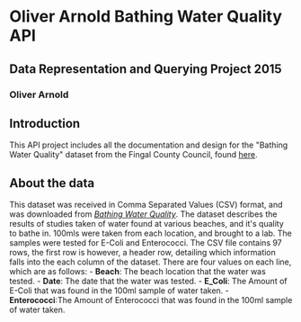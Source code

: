 # Oliver Arnold Bathing Water Quality API
## Data Representation and Querying Project 2015
### Oliver Arnold

## Introduction
This API project includes all the documentation and design for the "Bathing Water Quality" dataset from the Fingal County Council, found [here](https://data.gov.ie/dataset/bathing-water-quality).

## About the data
This dataset was received in Comma Separated Values (CSV) format, and was downloaded from [*Bathing Water Quality*](http://data.fingal.ie/datasets/csv/BathingWaterQuality2013.csv).
The dataset describes the results of studies taken of water found at various beaches, and it's quality to bathe in.
100mls were taken from each location, and brought to a lab. The samples were tested for E-Coli and Enterococci.
The CSV file contains 97 rows, the first row is however, a header row, detailing which information falls
into the each column of the dataset.
There are four values on each line, which are as follows:
    - **Beach**:      The beach location that the water was tested.
    - **Date**:       The date that the water was tested.
    - **E_Coli**:     The Amount of E-Coli that was found in the 100ml sample of water taken.
    - **Enterococci**:The Amount of Enterococci that was found in the 100ml sample of water taken.
    
